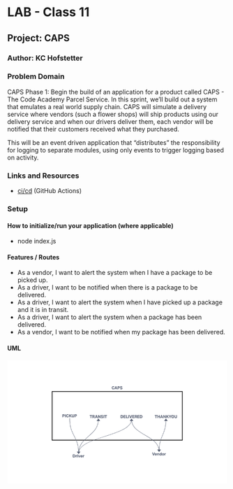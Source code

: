 # LAB - Class 11

## Project: CAPS

### Author: KC Hofstetter

### Problem Domain

CAPS Phase 1: Begin the build of an application for a product called CAPS - The Code Academy Parcel Service. In this sprint, we’ll build out a system that emulates a real world supply chain. CAPS will simulate a delivery service where vendors (such a flower shops) will ship products using our delivery service and when our drivers deliver them, each vendor will be notified that their customers received what they purchased.

This will be an event driven application that “distributes” the responsibility for logging to separate modules, using only events to trigger logging based on activity.

### Links and Resources

- [ci/cd](https://github.com/khofstetter94/caps/pull/1) (GitHub Actions)

### Setup

#### How to initialize/run your application (where applicable)

- node index.js

#### Features / Routes

- As a vendor, I want to alert the system when I have a package to be picked up.
- As a driver, I want to be notified when there is a package to be delivered.
- As a driver, I want to alert the system when I have picked up a package and it is in transit.
- As a driver, I want to alert the system when a package has been delivered.
- As a vendor, I want to be notified when my package has been delivered.

#### UML

![Lab 11 UML](./img/lab11.png)
